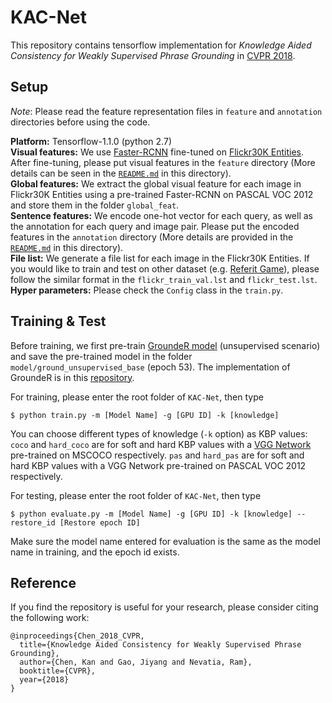 # KAC-Net
This repository contains tensorflow implementation for *Knowledge Aided Consistency for Weakly Supervised Phrase Grounding* in [CVPR 2018](https://arxiv.org/pdf/1803.03879).

## Setup

*Note*: Please read the feature representation files in ```feature``` and ```annotation``` directories before using the code.

**Platform:** Tensorflow-1.1.0 (python 2.7)<br/>
**Visual features:** We use [Faster-RCNN](https://github.com/endernewton/tf-faster-rcnn) fine-tuned on [Flickr30K Entities](http://web.engr.illinois.edu/~bplumme2/Flickr30kEntities/). After fine-tuning, please put visual features in the ```feature``` directory (More details can be seen in the [```README.md```](./feature/README.md) in this directory).<br/>
**Global features:** We extract the global visual feature for each image in Flickr30K Entities using a pre-trained Faster-RCNN on PASCAL VOC 2012 and store them in the folder ```global_feat```.<br/>
**Sentence features:** We encode one-hot vector for each query, as well as the annotation for each query and image pair. Please put the encoded features in the ```annotation``` directory (More details are provided in the [```README.md```](./annotation/README.md) in this directory).<br/>
**File list:** We generate a file list for each image in the Flickr30K Entities. If you would like to train and test on other dataset (e.g. [Referit Game](http://tamaraberg.com/referitgame/)), please follow the similar format in the ```flickr_train_val.lst``` and ```flickr_test.lst```.<br/>
**Hyper parameters:** Please check the ```Config``` class in the ```train.py```.

## Training & Test

Before training, we first pre-train [GroundeR model](https://arxiv.org/pdf/1511.03745.pdf) (unsupervised scenario) and save the pre-trained model in the folder ```model/ground_unsupervised_base``` (epoch 53). The implementation of GroundeR is in this [repository](https://github.com/kanchen-usc/GroundeR).

For training, please enter the root folder of ```KAC-Net```, then type
```
$ python train.py -m [Model Name] -g [GPU ID] -k [knowledge]
```
You can choose different types of knowledge (```-k``` option) as KBP values: ```coco``` and ```hard_coco``` are for soft and hard KBP values with a [VGG Network](http://www.robots.ox.ac.uk/~vgg/research/very_deep/) pre-trained on MSCOCO respectively. ```pas``` and ```hard_pas``` are for soft and hard KBP values with a VGG Network pre-trained on PASCAL VOC 2012 respectively.

For testing, please enter the root folder of ```KAC-Net```, then type
```
$ python evaluate.py -m [Model Name] -g [GPU ID] -k [knowledge] --restore_id [Restore epoch ID]
```
Make sure the model name entered for evaluation is the same as the model name in training, and the epoch id exists.

## Reference

If you find the repository is useful for your research, please consider citing the following work:

```
@inproceedings{Chen_2018_CVPR,
  title={Knowledge Aided Consistency for Weakly Supervised Phrase Grounding},
  author={Chen, Kan and Gao, Jiyang and Nevatia, Ram},
  booktitle={CVPR},
  year={2018}
}
```
